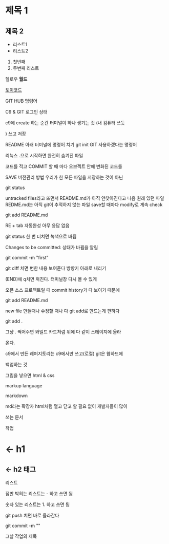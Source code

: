 # 제목 1
## 제목 2 

- 리스트1
- 리스트2
 
1. 첫번째 
2. 두번째 리스트 

헬로우 **월드**

[토이코드](http://toycode.net)

GIT HUB 
명령어 

C9 & GIT 로그인 상태 

c9에 create 하는 순간 터미널이 하나 생기는 것 (내 컴퓨터 쓰듯

) 
쓰고 저장

README
아래 터미널에 명령어 치기 
git init
GIT 사용하겠다는 명령어 

리눅스 
.으로 시작하면 완전히 숨겨진 파일 

코드를 적고 COMMIT 할 때 마다 오브젝트 안에 변화된 코드를 

SAVE 버전관리 방법 
우리가 한 모든 파일을 저장하는 것이 아닌 

git status 

untracked files라고 뜨면서 README.md가 아직 안찾아진다고 나옴 
원래 있던 파일 REDME.md는 아직 git이 추적하지 않는 파일 
save할 때마다 modify로 계속 check

git add README.md

 
RE + tab 자동완성 
아무 응답 없음 

git status 한 번 더치면 녹색으로 바뀜

Changes to be committed:
상태가 바뀜을 알림 

git commit -m "first"

git diff 치면 변한 내용 보여준다 방향키 아래로 내리기 

(END)에
q치면 꺼진다. 터미널창 다시 볼 수 있게 


오픈 소스 프로젝트일 때 commit history가 다 보이기 때문에 

git add README.md 

new file 만들때나 수정할 때나 다 git add로 만드는게 편하다 

git add . 

그냥 . 찍어주면 와일드 카드처럼 위에 다 같이 스테이지에 올라

온다. 

c9에서 만든 레퍼지토리는 c9에서만 쓰고(로컬) git은 웹하드에 

백업하는 것 

그림을 넣으면 
html & css 

markup language 

markdown 

md라는 확장자 html처럼 열고 닫고 할 필요 없이 개발자들이 많이 

쓰는 문서 

작업 

# <- h1 
## <- h2 태그 

리스트 

점만 박히는 리스트는 - 하고 쓰면 됨 

숫자 있는 리스트는 1. 하고 쓰면 됨 

git push 치면 바로 올라간다 

git commit -m ""

그날 작업의 제목 

